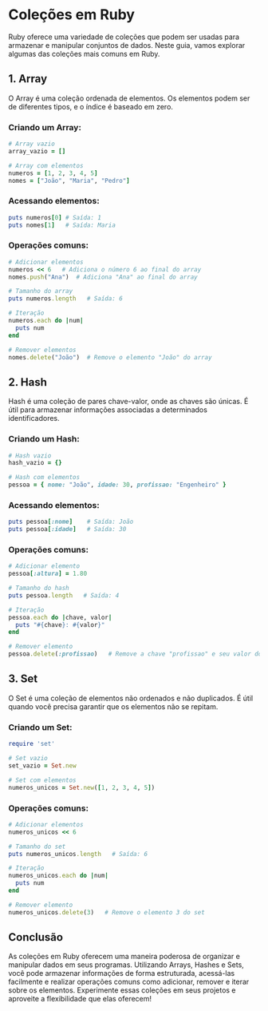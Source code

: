 # Coleções em Ruby

Ruby oferece uma variedade de coleções que podem ser usadas para armazenar e manipular conjuntos de dados. Neste guia, vamos explorar algumas das coleções mais comuns em Ruby.

## 1. Array

O Array é uma coleção ordenada de elementos. Os elementos podem ser de diferentes tipos, e o índice é baseado em zero.

### Criando um Array:

```ruby
# Array vazio
array_vazio = []

# Array com elementos
numeros = [1, 2, 3, 4, 5]
nomes = ["João", "Maria", "Pedro"]
```

### Acessando elementos:

```ruby
puts numeros[0] # Saída: 1
puts nomes[1]   # Saída: Maria
```

### Operações comuns:

```ruby
# Adicionar elementos
numeros << 6   # Adiciona o número 6 ao final do array
nomes.push("Ana")  # Adiciona "Ana" ao final do array

# Tamanho do array
puts numeros.length   # Saída: 6

# Iteração
numeros.each do |num|
  puts num
end

# Remover elementos
nomes.delete("João")  # Remove o elemento "João" do array
```

## 2. Hash

Hash é uma coleção de pares chave-valor, onde as chaves são únicas. É útil para armazenar informações associadas a determinados identificadores.

### Criando um Hash:

```ruby
# Hash vazio
hash_vazio = {}

# Hash com elementos
pessoa = { nome: "João", idade: 30, profissao: "Engenheiro" }
```

### Acessando elementos:

```ruby
puts pessoa[:nome]    # Saída: João
puts pessoa[:idade]   # Saída: 30
```

### Operações comuns:

```ruby
# Adicionar elemento
pessoa[:altura] = 1.80

# Tamanho do hash
puts pessoa.length   # Saída: 4

# Iteração
pessoa.each do |chave, valor|
  puts "#{chave}: #{valor}"
end

# Remover elemento
pessoa.delete(:profissao)   # Remove a chave "profissao" e seu valor do hash
```

## 3. Set

O Set é uma coleção de elementos não ordenados e não duplicados. É útil quando você precisa garantir que os elementos não se repitam.

### Criando um Set:

```ruby
require 'set'

# Set vazio
set_vazio = Set.new

# Set com elementos
numeros_unicos = Set.new([1, 2, 3, 4, 5])
```

### Operações comuns:

```ruby
# Adicionar elementos
numeros_unicos << 6

# Tamanho do set
puts numeros_unicos.length   # Saída: 6

# Iteração
numeros_unicos.each do |num|
  puts num
end

# Remover elemento
numeros_unicos.delete(3)   # Remove o elemento 3 do set
```

## Conclusão

As coleções em Ruby oferecem uma maneira poderosa de organizar e manipular dados em seus programas. Utilizando Arrays, Hashes e Sets, você pode armazenar informações de forma estruturada, acessá-las facilmente e realizar operações comuns como adicionar, remover e iterar sobre os elementos. Experimente essas coleções em seus projetos e aproveite a flexibilidade que elas oferecem!
